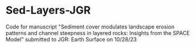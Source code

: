 # Sed-Layers-JGR

Code for manuscript "Sediment cover modulates landscape erosion patterns and channel steepness in layered rocks: Insights from the SPACE Model" submitted to JGR: Earth Surface on 10/28/23
